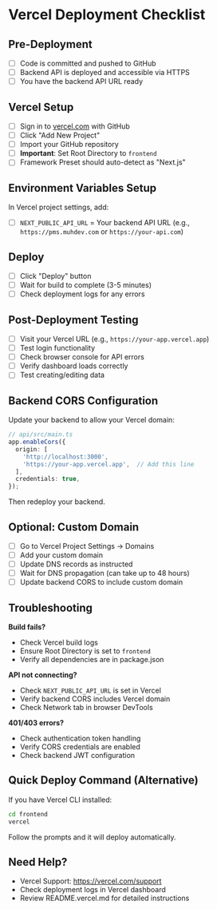# Vercel Deployment Checklist

## Pre-Deployment

- [ ] Code is committed and pushed to GitHub
- [ ] Backend API is deployed and accessible via HTTPS
- [ ] You have the backend API URL ready

## Vercel Setup

- [ ] Sign in to [vercel.com](https://vercel.com) with GitHub
- [ ] Click "Add New Project"
- [ ] Import your GitHub repository
- [ ] **Important**: Set Root Directory to `frontend`
- [ ] Framework Preset should auto-detect as "Next.js"

## Environment Variables Setup

In Vercel project settings, add:

- [ ] `NEXT_PUBLIC_API_URL` = Your backend API URL (e.g., `https://pms.muhdev.com` or `https://your-api.com`)

## Deploy

- [ ] Click "Deploy" button
- [ ] Wait for build to complete (3-5 minutes)
- [ ] Check deployment logs for any errors

## Post-Deployment Testing

- [ ] Visit your Vercel URL (e.g., `https://your-app.vercel.app`)
- [ ] Test login functionality
- [ ] Check browser console for API errors
- [ ] Verify dashboard loads correctly
- [ ] Test creating/editing data

## Backend CORS Configuration

Update your backend to allow your Vercel domain:

```typescript
// api/src/main.ts
app.enableCors({
  origin: [
    'http://localhost:3000',
    'https://your-app.vercel.app',  // Add this line
  ],
  credentials: true,
});
```

Then redeploy your backend.

## Optional: Custom Domain

- [ ] Go to Vercel Project Settings → Domains
- [ ] Add your custom domain
- [ ] Update DNS records as instructed
- [ ] Wait for DNS propagation (can take up to 48 hours)
- [ ] Update backend CORS to include custom domain

## Troubleshooting

**Build fails?**
- Check Vercel build logs
- Ensure Root Directory is set to `frontend`
- Verify all dependencies are in package.json

**API not connecting?**
- Check `NEXT_PUBLIC_API_URL` is set in Vercel
- Verify backend CORS includes Vercel domain
- Check Network tab in browser DevTools

**401/403 errors?**
- Check authentication token handling
- Verify CORS credentials are enabled
- Check backend JWT configuration

## Quick Deploy Command (Alternative)

If you have Vercel CLI installed:

```bash
cd frontend
vercel
```

Follow the prompts and it will deploy automatically.

## Need Help?

- Vercel Support: https://vercel.com/support
- Check deployment logs in Vercel dashboard
- Review README.vercel.md for detailed instructions

